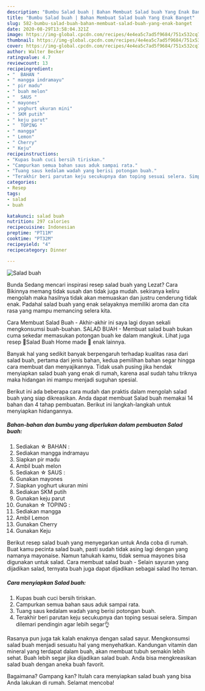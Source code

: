 ```yaml
---
description: "Bumbu Salad buah | Bahan Membuat Salad buah Yang Enak Banget"
title: "Bumbu Salad buah | Bahan Membuat Salad buah Yang Enak Banget"
slug: 582-bumbu-salad-buah-bahan-membuat-salad-buah-yang-enak-banget
date: 2020-08-29T13:58:04.321Z
image: https://img-global.cpcdn.com/recipes/4e4ea5c7ad5f9684/751x532cq70/salad-buah-foto-resep-utama.jpg
thumbnail: https://img-global.cpcdn.com/recipes/4e4ea5c7ad5f9684/751x532cq70/salad-buah-foto-resep-utama.jpg
cover: https://img-global.cpcdn.com/recipes/4e4ea5c7ad5f9684/751x532cq70/salad-buah-foto-resep-utama.jpg
author: Walter Becker
ratingvalue: 4.7
reviewcount: 13
recipeingredient:
- "  BAHAN "
- " mangga indramayu"
- " pir madu"
- " buah melon"
- "  SAUS "
- " mayones"
- " yoghurt ukuran mini"
- " SKM putih"
- " keju parut"
- "  TOPING "
- " mangga"
- " Lemon"
- " Cherry"
- " Keju"
recipeinstructions:
- "Kupas buah cuci bersih tiriskan."
- "Campurkan semua bahan saus aduk sampai rata."
- "Tuang saus kedalam wadah yang berisi potongan buah."
- "Terakhir beri parutan keju secukupnya dan toping sesuai selera. Simpan dilemari pendingin agar lebih segar👌"
categories:
- Resep
tags:
- salad
- buah

katakunci: salad buah 
nutrition: 297 calories
recipecuisine: Indonesian
preptime: "PT11M"
cooktime: "PT32M"
recipeyield: "4"
recipecategory: Dinner

---
```



![Salad buah](https://img-global.cpcdn.com/recipes/4e4ea5c7ad5f9684/751x532cq70/salad-buah-foto-resep-utama.jpg)

Bunda Sedang mencari inspirasi resep salad buah yang Lezat? Cara Bikinnya memang tidak susah dan tidak juga mudah. sekiranya keliru mengolah maka hasilnya tidak akan memuaskan dan justru cenderung tidak enak. Padahal salad buah yang enak selayaknya memiliki aroma dan cita rasa yang mampu memancing selera kita.

Cara Membuat Salad Buah - Akhir-akhir ini saya lagi doyan sekali mengkonsumsi buah-buahan. SALAD BUAH - Membuat salad buah bukan cuma sekedar memasukan potongan buah ke dalam mangkuk. Lihat juga resep 🍓Salad Buah Home made 🍇 enak lainnya.

Banyak hal yang sedikit banyak berpengaruh terhadap kualitas rasa dari salad buah, pertama dari jenis bahan, kedua pemilihan bahan segar hingga cara membuat dan menyajikannya. Tidak usah pusing jika hendak menyiapkan salad buah yang enak di rumah, karena asal sudah tahu triknya maka hidangan ini mampu menjadi suguhan spesial.


Berikut ini ada beberapa cara mudah dan praktis dalam mengolah salad buah yang siap dikreasikan. Anda dapat membuat Salad buah memakai 14 bahan dan 4 tahap pembuatan. Berikut ini langkah-langkah untuk menyiapkan hidangannya.

<!--inarticleads1-->

##### Bahan-bahan dan bumbu yang diperlukan dalam pembuatan Salad buah:

1. Sediakan  ☆ BAHAN :
1. Sediakan  mangga indramayu
1. Siapkan  pir madu
1. Ambil  buah melon
1. Sediakan  ☆ SAUS :
1. Gunakan  mayones
1. Siapkan  yoghurt ukuran mini
1. Sediakan  SKM putih
1. Gunakan  keju parut
1. Gunakan  ☆ TOPING :
1. Sediakan  mangga
1. Ambil  Lemon
1. Gunakan  Cherry
1. Gunakan  Keju


Berikut resep salad buah yang menyegarkan untuk Anda coba di rumah. Buat kamu pecinta salad buah, pasti sudah tidak asing lagi dengan yang namanya mayonaise. Namun tahukah kamu, tidak semua mayones bisa digunakan untuk salad. Cara membuat salad buah - Selain sayuran yang dijadikan salad, ternyata buah juga dapat dijadikan sebagai salad lho teman. 

<!--inarticleads2-->

##### Cara menyiapkan Salad buah:

1. Kupas buah cuci bersih tiriskan.
1. Campurkan semua bahan saus aduk sampai rata.
1. Tuang saus kedalam wadah yang berisi potongan buah.
1. Terakhir beri parutan keju secukupnya dan toping sesuai selera. Simpan dilemari pendingin agar lebih segar👌


Rasanya pun juga tak kalah enaknya dengan salad sayur. Mengkonsumsi salad buah menjadi sesuatu hal yang menyehatkan. Kandungan vitamin dan mineral yang terdapat dalam buah, akan membuat tubuh semakin lebih sehat. Buah lebih segar jika dijadikan salad buah. Anda bisa mengkreasikan salad buah dengan aneka buah favorit. 

Bagaimana? Gampang kan? Itulah cara menyiapkan salad buah yang bisa Anda lakukan di rumah. Selamat mencoba!
